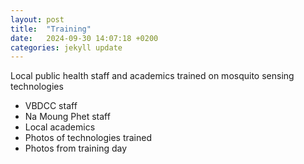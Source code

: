 ```yaml
---
layout: post
title:  "Training"
date:   2024-09-30 14:07:18 +0200
categories: jekyll update
---
```



Local public health staff and academics trained on mosquito sensing technologies

- VBDCC staff
- Na Moung Phet staff
- Local academics
- Photos of technologies trained
- Photos from training day
